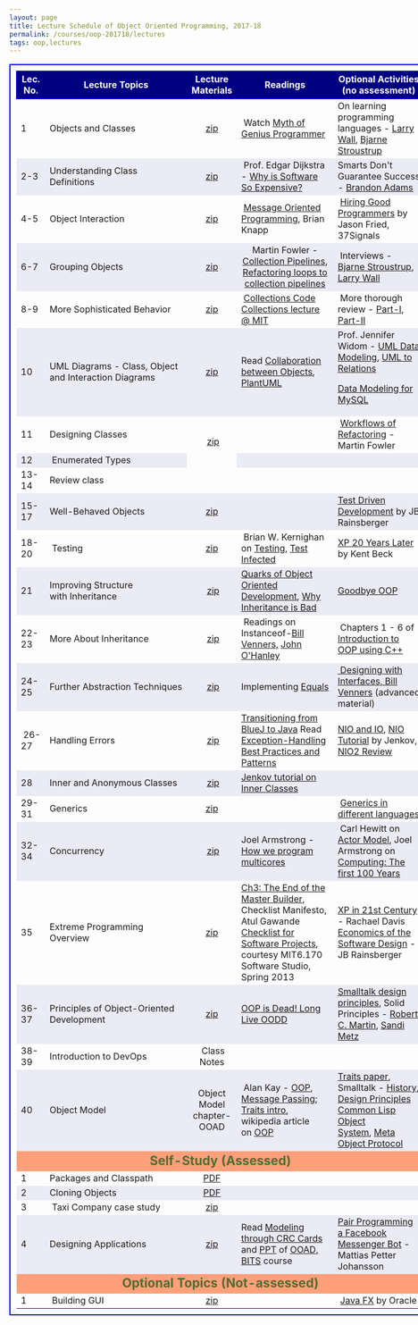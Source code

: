 ```yaml
---
layout: page
title: Lecture Schedule of Object Oriented Programming, 2017-18
permalink: /courses/oop-201718/lectures
tags: oop,lectures
---
```


<table style="border:2px solid blue;border-collapse:collapse;padding:10px;width:150%;font-size:medium;">
<tbody>
<tr style="height:50px;border:1px solid blue;text-align:center;background-color:navy;">
<td style="color:white;font-size:medium;font-weight:bold;">Lec. No.</td>
<td style="color:white;font-size:medium;font-weight:bold;">Lecture Topics</td>
<td style="color:white;font-size:medium;font-weight:bold;width:70px;">Lecture Materials</td>
<td style="color:white;font-size:medium;font-weight:bold;">Readings</td>
<td style="color:white;font-size:medium;font-weight:bold;">Optional
Activities
(no assessment)</td>
</tr>
<tr>
<td style="font-size:medium;">1</td>
<td style="font-size:medium;width:250px;">Objects and Classes</td>
<td style="font-size:medium;text-align:center;"><a href="https://www.dropbox.com/s/dpk4v5sva80kf46/1_classes_and_objects.zip?dl=1"> zip</a></td>
<td style="font-size:medium;"> Watch <a href="http://10.1.1.242/moodle/mod/folder/view.php?id=43379">Myth of Genius Programmer</a></td>
<td style="font-size:medium;">On learning programming languages - <a href="https://www.youtube.com/watch?v=LR8fQiskYII" target="_blank" rel="noopener noreferrer">Larry Wall</a>, <a href="https://www.youtube.com/watch?v=NvWTnIoQZj4" target="_blank" rel="noopener noreferrer">Bjarne Stroustrup</a></td>
</tr>
<tr style="background-color:#ebebf5;">
<td style="font-size:medium;">2-3</td>
<td style="font-size:medium;">Understanding Class Definitions</td>
<td style="font-size:medium;text-align:center;"><a href="https://www.dropbox.com/s/ei3hzuef4xfwhjr/2_understanding_class_definitions.zip?dl=1">zip</a></td>
<td style="font-size:medium;text-align:left;"> Prof. Edgar Dijkstra - <a href="https://www.cs.utexas.edu/users/EWD/transcriptions/EWD06xx/EWD648.html" target="_blank" rel="noopener noreferrer">Why is Software So Expensive?</a></td>
<td style="font-size:medium;">Smarts Don't Guarantee Success - <a href="http://bigthink.com/playlists/as-it-is-in-poker-so-it-is-in-life">Brandon Adams</a></td>
</tr>
<tr>
<td style="font-size:medium;">4-5</td>
<td style="font-size:medium;width:250px;">Object Interaction</td>
<td style="font-size:medium;text-align:center;"><a href="https://www.dropbox.com/s/ixef4xmmdhmahj8/4_object_interaction.zip?dl=1">zip</a></td>
<td style="font-size:medium;"> <a href="https://www.youtube.com/watch?v=zN6eSf9I7Ck" target="_blank" rel="noopener noreferrer">Message Oriented Programming</a>, Brian Knapp</td>
<td style="font-size:medium;"> <a href="https://www.youtube.com/watch?v=gTN6ioeqHDY" target="_blank" rel="noopener noreferrer">Hiring Good Programmers</a> by Jason Fried, 37Signals</td>
</tr>
<tr style="background-color:#ebebf5;">
<td style="font-size:medium;">6-7</td>
<td style="font-size:medium;">Grouping Objects</td>
<td style="font-size:medium;text-align:center;"><a href="https://www.dropbox.com/s/eifoykpqhk0ikvq/6_grouping_objects.zip?dl=1"> zip</a></td>
<td style="font-size:medium;text-align:center;">Martin Fowler - <a href="https://www.martinfowler.com/articles/collection-pipeline/">Collection Pipelines</a>, <a href="https://www.martinfowler.com/articles/refactoring-pipelines.html">Refactoring loops to collection pipelines</a></td>
<td style="font-size:medium;"> Interviews - <a href="http://bigthink.com/videos/big-think-interview-with-bjarne-stroustrup">Bjarne Stroustrup</a>, <a href="http://bigthink.com/experts/larrywall">Larry Wall</a></td>
</tr>
<tr>
<td style="font-size:medium;">8-9</td>
<td style="font-size:medium;width:250px;">More Sophisticated Behavior</td>
<td style="font-size:medium;text-align:center;"><a href="https://www.dropbox.com/s/7aq27g3mx769a87/8_more_sophisticated_behavior.zip?dl=1">zip</a></td>
<td style="font-size:medium;"> <a href="https://www.dropbox.com/s/ytuekdkwzekeorm/collections_code.zip?dl=1">Collections Code</a>
<a href="http://ocw.mit.edu/courses/electrical-engineering-and-computer-science/6-092-java-preparation-for-6-170-january-iap-2006/lecture-notes/lecture3.pdf" target="_blank" rel="noopener noreferrer"> Collections lecture @ MIT</a></td>
<td style="font-size:medium;"> More thorough review - <a href="https://www.dropbox.com/s/yoyzkwb2hdrvwsu/Collections-I.pdf?dl=1">Part-I</a>, <a href="https://www.dropbox.com/s/x43oom2qz36sf7s/Collections-II.pdf?dl=1">Part-II</a></td>
</tr>
<tr style="background-color:#ebebf5;">
<td style="font-size:medium;">10</td>
<td style="font-size:medium;">UML Diagrams - Class, Object and Interaction Diagrams</td>
<td style="font-size:medium;text-align:center;"><a href="https://www.dropbox.com/s/dvqi7lyy6ep3rf8/10_basic_UML.zip?dl=1">zip</a></td>
<td style="font-size:medium;">Read <a href="https://www.dropbox.com/s/ipz3xerl69w0y5d/Collaboration-bw-Objects.pdf?dl=1">Collaboration between Objects</a>, <a href="http://www.plantuml.com" target="_blank" rel="noopener noreferrer">PlantUML</a></td>
<td style="font-size:medium;">Prof. Jennifer Widom - <a href="https://www.youtube.com/watch?v=OOpiaIcyz30">UML Data Modeling</a>, <a href="https://www.youtube.com/watch?v=_-jQSV9Ld7M">UML to Relations</a>

<a href="https://www.youtube.com/watch?v=tR_rOJPiEXc">Data Modeling for MySQL</a></td>
</tr>
<tr>
<td style="font-size:medium;">11</td>
<td style="font-size:medium;width:250px;">Designing Classes</td>
<td style="font-size:medium;text-align:center;" rowspan="2"> <a href="https://www.dropbox.com/s/kqjz2dwzqle6l0z/11_designing_classes.zip?dl=1">zip</a></td>
<td style="font-size:medium;"></td>
<td style="font-size:medium;"> <a href="https://www.youtube.com/watch?v=vqEg37e4Mkw">Workflows of Refactoring</a> - Martin Fowler</td>
</tr>
<tr style="background-color:#ebebf5;">
<td style="font-size:medium;">12</td>
<td style="font-size:medium;width:250px;"> Enumerated Types</td>
<td style="font-size:medium;"></td>
<td style="font-size:medium;"></td>
</tr>
<tr>
<td style="font-size:medium;">13-14</td>
<td style="font-size:medium;width:250px;" colspan="4">Review class</td>
</tr>
<tr style="background-color:#ebebf5;">
<td style="font-size:medium;">15-17</td>
<td style="font-size:medium;width:250px;">Well-Behaved Objects</td>
<td style="font-size:medium;text-align:center;"><a href="https://www.dropbox.com/s/cuiqm6ldjmx347q/13_well_behaved_objects.zip?dl=1">zip</a></td>
<td style="font-size:medium;"></td>
<td style="font-size:medium;"><a href="https://www.youtube.com/watch?v=RyQnJUWcXFo" target="_blank" rel="noopener noreferrer">Test Driven Development</a> by JB Rainsberger</td>
</tr>
<tr>
<td style="font-size:medium;">18-20</td>
<td style="font-size:medium;width:250px;"> Testing</td>
<td style="font-size:medium;text-align:center;"><a href="https://www.dropbox.com/s/h5y7a9aspd4yx6e/14_testing.zip?dl=1"> zip</a></td>
<td style="font-size:medium;"> Brian W. Kernighan on <a href="https://www.cs.princeton.edu/~bwk/testing.html" target="_blank" rel="noopener noreferrer">Testing</a>, <a href="http://junit.sourceforge.net/doc/testinfected/testing.htm">Test Infected</a></td>
<td style="font-size:medium;"><a href="https://www.youtube.com/watch?v=cGuTmOUdFbo">XP 20 Years Later</a> by Kent Beck</td>
</tr>
<tr style="background-color:#ebebf5;">
<td style="font-size:medium;">21</td>
<td style="font-size:medium;width:250px;">Improving Structure with Inheritance</td>
<td style="font-size:medium;text-align:center;"> <a href="https://www.dropbox.com/s/8eklpalk8e1zy6l/16_improving_structure_with_inheritance.zip?dl=1">zip</a></td>
<td style="font-size:medium;"><a href="https://www.dropbox.com/s/fnoav801px8zl6h/quarks-of-OOD.pdf?dl=1">Quarks of Object Oriented Development</a>, <a href="https://www.quora.com/Is-inheritance-bad-practice-in-OOP">Why Inheritance is Bad</a></td>
<td style="font-size:medium;"><a href="https://medium.com/@cscalfani/goodbye-object-oriented-programming-a59cda4c0e53">Goodbye OOP</a></td>
</tr>
<tr>
<td style="font-size:medium;">22-23</td>
<td style="font-size:medium;width:250px;">More About Inheritance</td>
<td style="font-size:medium;text-align:center;"> <a href="https://www.dropbox.com/s/jtlx567sl7miqwz/18_more_about_inheritance.zip?dl=1">zip</a></td>
<td style="font-size:medium;"> Readings on Instanceof-<a href="https://www.artima.com/interfacedesign/PreferPoly.html" target="_blank" rel="noopener noreferrer">Bill Venners,</a> <a href="http://www.javapractices.com/topic/TopicAction.do?Id=31" target="_blank" rel="noopener noreferrer">John O'Hanley</a></td>
<td style="font-size:medium;"> Chapters 1 - 6 of <a href="http://www.desy.de/gna/html/cc/Tutorial/tutorial.html" target="_blank" rel="noopener noreferrer">Introduction to OOP using C++</a></td>
</tr>
<tr style="background-color:#ebebf5;">
<td style="font-size:medium;">24-25</td>
<td style="font-size:medium;width:250px;">Further Abstraction Techniques</td>
<td style="font-size:medium;text-align:center;"> <a href="https://www.dropbox.com/s/bn5u3yapbdrxfhv/20_further_abstraction_techniques.zip?dl=1">zip</a></td>
<td style="font-size:medium;">Implementing <a href="http://www.javapractices.com/topic/TopicAction.do?Id=17" target="_blank" rel="noopener noreferrer">Equals</a></td>
<td style="font-size:medium;"><a href="http://www.javaworld.com/article/2076841/core-java/designing-with-interfaces.html" target="_blank" rel="noopener noreferrer"> Designing with Interfaces, Bill Venners</a> (advanced material)</td>
</tr>
<tr>
<td style="font-size:medium;"> 26-27</td>
<td style="font-size:medium;width:250px;">Handling Errors</td>
<td style="font-size:medium;text-align:center;"> <a href="https://www.dropbox.com/s/s76joi3mmj6rais/23_handling_errors.zip?dl=1">zip</a></td>
<td style="font-size:medium;"><a href="https://www.dropbox.com/s/3mjhyjzk5xcrkf0/24_transition_from_BlueJ_to_Eclipse.zip?dl=1">Transitioning from BlueJ to Java</a>
Read <a href="https://www.dropbox.com/s/x3ug35i3ot6xyth/Brock_Exceptions.pdf?dl=1">Exception-Handling</a>
<a href="https://www.dropbox.com/s/x3ug35i3ot6xyth/Brock_Exceptions.pdf?dl=1">Best Practices and Patterns</a></td>
<td style="font-size:medium;"><a href="https://blogs.oracle.com/slc/entry/javanio_vs_javaio" target="_blank" rel="noopener noreferrer">NIO and IO</a>,
<a href="http://tutorials.jenkov.com/java-nio/index.html" target="_blank" rel="noopener noreferrer">NIO Tutorial</a> by Jenkov,
<a href="https://www.youtube.com/watch?v=yNRS1ssLPdQ" target="_blank" rel="noopener noreferrer">NIO2 Review</a></td>
</tr>
<tr style="background-color:#ebebf5;">
<td style="font-size:medium;">28</td>
<td style="font-size:medium;width:250px;">Inner and Anonymous Classes</td>
<td style="font-size:medium;text-align:center;"> <a href="https://www.dropbox.com/s/dyr7w5st4nc9d3k/26_nested_classes.zip?dl=1">zip</a></td>
<td style="font-size:medium;"><a href="http://tutorials.jenkov.com/java/nested-classes.html" target="_blank" rel="noopener noreferrer"> Jenkov tutorial on Inner Classes</a></td>
<td style="font-size:medium;"></td>
</tr>
<tr>
<td style="font-size:medium;">29-31</td>
<td style="font-size:medium;width:250px;">Generics</td>
<td style="font-size:medium;text-align:center;"><a href="https://www.dropbox.com/s/kgzz8painumcknk/27_generics.zip?dl=1">zip</a></td>
<td style="font-size:medium;"></td>
<td style="font-size:medium;"> <a href="http://www.osl.iu.edu/publications/prints/2003/comparing_generic_programming03.pdf" target="_blank" rel="noopener noreferrer">Generics in different languages</a></td>
</tr>
<tr style="background-color:#ebebf5;">
<td style="font-size:medium;">32-34</td>
<td style="font-size:medium;width:250px;">Concurrency</td>
<td style="font-size:medium;text-align:center;"> <a href="https://www.dropbox.com/s/snvu58svtsa2gf7/29_concurrency.zip?dl=1">zip</a></td>
<td style="font-size:medium;">Joel Armstrong - <a href="https://www.youtube.com/watch?v=bo5WL5IQAd0" target="_blank" rel="noopener noreferrer">How we program multicores</a></td>
<td style="font-size:medium;"> Carl Hewitt on <a href="https://www.youtube.com/watch?v=7erJ1DV_Tlo" target="_blank" rel="noopener noreferrer">Actor Model</a>, Joel Armstrong on <a href="https://www.youtube.com/watch?v=itKFrXghGuA" target="_blank" rel="noopener noreferrer">Computing: The first 100 Years</a></td>
</tr>
<tr>
<td style="font-size:medium;">35</td>
<td style="font-size:medium;width:250px;">Extreme Programming Overview</td>
<td style="font-size:medium;text-align:center;"><a href="https://www.dropbox.com/s/981hzpiylp8ctbm/40_XP_Overview.zip?dl=1">zip</a></td>
<td style="font-size:medium;"><a href="https://www.dropbox.com/s/bn5svla6kfep9yo/Construction_checklists.pdf?dl=1">Ch3: The End of the Master Builder</a>, Checklist Manifesto, Atul Gawande
<a href="https://www.dropbox.com/s/mz9ay77yr8khpfj/project-checklist.pdf?dl=1">Checklist for Software Projects</a>, courtesy MIT6.170 Software Studio, Spring 2013</td>
<td style="font-size:medium;"><a href="https://www.youtube.com/watch?v=IDKJJDiK3Gw">XP in 21st Century</a> - Rachael Davis
<a href="https://www.youtube.com/watch?v=7HecgbghFTk" target="_blank" rel="noopener noreferrer">Economics of the Software Design</a> - JB Rainsberger</td>
</tr>
<tr style="background-color:#ebebf5;">
<td style="font-size:medium;">36-37</td>
<td style="font-size:medium;width:250px;">Principles of Object-Oriented Development</td>
<td style="font-size:medium;text-align:center;"><a href="https://www.dropbox.com/s/lx4tgq82vt9xc74/principles_of_OOD.zip?dl=1">zip</a></td>
<td style="font-size:medium;"><a href="https://www.youtube.com/watch?v=RdE-d_EhzmA">OOP is Dead! Long Live OODD</a></td>
<td style="font-size:medium;"><a href="http://www.cs.virginia.edu/~evans/cs655/readings/smalltalk.html" target="_blank" rel="noopener noreferrer">Smalltalk design principles</a>,
Solid Principles - <a href="https://www.youtube.com/watch?v=TMuno5RZNeE&index=76&list=PLcr1-V2ySv4Tf_xSLj2MbQZr78fUVQAua" target="_blank" rel="noopener noreferrer">Robert C. Martin</a>, <a href="https://www.youtube.com/watch?v=v-2yFMzxqwU" target="_blank" rel="noopener noreferrer">Sandi Metz</a></td>
</tr>
<tr>
<td style="font-size:medium;">38-39</td>
<td style="font-size:medium;width:250px;">Introduction to DevOps</td>
<td style="font-size:medium;text-align:center;"> Class Notes </td>
<td style="font-size:medium;"></td>
<td style="font-size:medium;"></td>
</tr>
<tr style="background-color:#ebebf5;">
<td style="font-size:medium;">40</td>
<td style="font-size:medium;width:250px;">Object Model</td>
<td style="font-size:medium;text-align:center;">Object Model chapter-OOAD</td>
<td style="font-size:medium;"> Alan Kay - <a href="http://userpage.fu-berlin.de/~ram/pub/pub_jf47ht81Ht/doc_kay_oop_en">OOP</a>, <a href="http://lists.squeakfoundation.org/pipermail/squeak-dev/1998-October/017019.html">Message Passing</a>;
<a href="https://en.wikipedia.org/wiki/Trait_(computer_programming)">Traits intro</a>,
wikipedia article on <a href="https://en.wikipedia.org/wiki/Object-oriented_programming" target="_blank" rel="noopener noreferrer">OOP</a></td>
<td style="font-size:medium;"><a href="http://scg.unibe.ch/archive/papers/Scha03aTraits.pdf">Traits paper</a>, Smalltalk - <a href="http://www.vpri.org/pdf/hc_smalltalk_history.pdf">History</a>, <a href="http://www.cs.virginia.edu/~evans/cs655/readings/smalltalk.html">Design Principles</a>
<a href="http://www.dreamsongs.com/CLOS.html" target="_blank" rel="noopener noreferrer">Common Lisp Object System</a>, <a href="http://mop.lisp.se/contents.html">Meta Object Protocol</a></td>
</tr>
<tr>
<td style="text-align:center;font-size:1.4em;color:#556b2f;background-color:#ffa07a;font-weight:bold;" colspan="5">Self-Study (Assessed)</td>
</tr>
<tr>
<td style="font-size:medium;">1</td>
<td style="font-size:medium;width:250px;">Packages and Classpath</td>
<td style="font-size:medium;text-align:center;"><a href="https://www.dropbox.com/s/yttnx8jlaal5srb/Packages_CLASSPATH.pdf?dl=1">PDF</a></td>
<td style="font-size:medium;"></td>
<td style="font-size:medium;"></td>
</tr>
<tr style="background-color:#ebebf5;">
<td style="font-size:medium;">2</td>
<td style="font-size:medium;width:250px;">Cloning Objects</td>
<td style="font-size:medium;text-align:center;"><a href="https://www.dropbox.com/s/yttn90ztcvv1ijj/Clone.pdf?dl=1">PDF</a></td>
<td style="font-size:medium;"></td>
<td style="font-size:medium;"></td>
</tr>
<tr>
<td style="font-size:medium;">3</td>
<td style="font-size:medium;width:250px;"> Taxi Company case study</td>
<td style="font-size:medium;text-align:center;"><a href="https://www.dropbox.com/s/8k034x12emw7wpc/taxi-company-case-study.zip?dl=1">zip</a></td>
<td style="font-size:medium;"></td>
<td style="font-size:medium;"></td>
</tr>
<tr style="background-color:#ebebf5;">
<td style="font-size:medium;">4</td>
<td style="font-size:medium;width:250px;">Designing Applications</td>
<td style="font-size:medium;text-align:center;"><a href="https://www.dropbox.com/s/1u3np1r9u9zho99/34_designing_applications.pdf?dl=1"> zip</a></td>
<td style="font-size:medium;">Read <a href="http://vu.bits-pilani.ac.in/Ooad/Lesson11/topic1.htm" target="_blank" rel="noopener noreferrer">Modeling through CRC Cards</a> and <a href="http://vu.bits-pilani.ac.in/Ooad/Lesson11/Classroom/Barframe.htm" target="_blank" rel="noopener noreferrer">PPT</a> of <a href="http://vu.bits-pilani.ac.in/Ooad/Coursestead.htm" target="_blank" rel="noopener noreferrer">OOAD, BITS</a> course</td>
<td style="font-size:medium;"><a href="https://www.youtube.com/watch?v=zFO1cRr5-qY">Pair Programming a Facebook Messenger Bot</a> - Mattias Petter Johansson</td>
</tr>
<tr>
<td style="text-align:center;font-size:1.4em;color:#556b2f;background-color:#ffa07a;font-weight:bold;" colspan="5">Optional Topics (Not-assessed)</td>
</tr>
<tr>
<td style="font-size:medium;">1</td>
<td style="font-size:medium;width:250px;"> Building GUI</td>
<td style="font-size:medium;text-align:center;"><a href="https://www.dropbox.com/s/po2cuwkrrcit638/building_GUI.zip?dl=1">zip</a></td>
<td style="font-size:medium;"></td>
<td style="font-size:medium;"> <a href="https://www.youtube.com/watch?v=N-Qgz6qHhcg" target="_blank" rel="noopener noreferrer">Java FX</a> by Oracle</td>
</tr>
</tbody>
</table>
